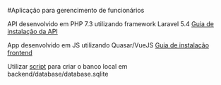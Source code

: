 #Aplicação para gerencimento de funcionários

API desenvolvido em PHP 7.3 utilizando framework Laravel 5.4
[Guia de instalação da API](backend/README.md)

App desenvolvido em JS utilizando Quasar/VueJS
[Guia de instalação frontend](frontend/README.md)

Utilizar [script](database.sqlite.sql) para criar o banco local em backend/database/database.sqlite